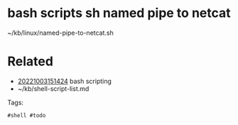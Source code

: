 # bash scripts sh named pipe to netcat
~/kb/linux/named-pipe-to-netcat.sh

# Related

- [20221003151424](/zet/20221003151424/README.md) bash scripting
- ~/kb/shell-script-list.md

Tags:

    #shell #todo 
